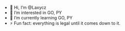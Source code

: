 - 👋 Hi, I’m @Laxycz
- 👀 I’m interested in GO, PY
- 🌱 I’m currently learning GO, PY
- ⚡ Fun fact: everything is legal until it comes down to it.

